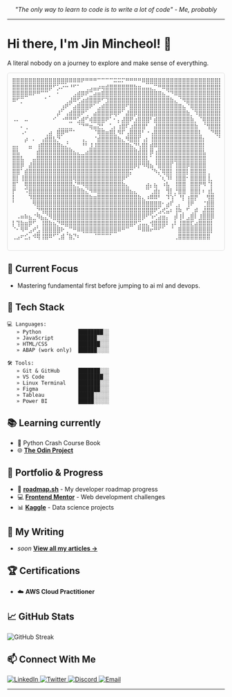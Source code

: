 
<div align="center">
  <i>"The only way to learn to code is to write a lot of code" - Me, probably</i>
</div>

---

# Hi there, I'm Jin Mincheol! 👋
A literal nobody on a journey to explore and make sense of everything.

<div align="center">
  <div style="overflow-x: auto; white-space: nowrap; max-width: 100%; border: 1px solid #ddd; padding: 10px; border-radius: 5px;">
    <pre style="margin: 0; font-size: clamp(0.3rem, 2vw, 0.8rem);">
⣿⣿⣿⣿⣿⣿⣿⣿⣿⣿⣿⣿⣿⡿⠿⠿⠿⠟⠛⠛⠛⠉⠉⠉⠉⠭⠭⠍⠛⠛⠛⠛⠿⣿⣿⣿⣿⣿⣿⣿⣿⣿⣿⣿⣿⣿⣿⣿⣿⣿⣿⣿⣿⣿⣿⣿⣿⣿⣿⣿⣿⣿⣿⣿⣿⣿⣿⣿⣿⣿⣿⣿⣿⣿⣿⣿⣿⣿⣿⣿
⣿⣿⣿⣿⣿⣿⣿⣿⣿⡿⠋⡡⠔⠒⠘⠋⠁⠀⢀⣠⣤⡴⢶⣾⣿⣿⣿⣿⣿⣿⣷⣶⣤⣤⣄⡉⠛⠿⣿⣿⣿⣿⣿⣿⣿⣿⣿⣿⣿⣿⣿⣿⣿⣿⣿⣿⣿⣿⣿⣿⣿⣿⣿⣿⣿⣿⣿⣿⣿⣿⣿⣿⣿⣿⣿⣿⣿⣿⣿⣿
⣿⣿⣿⣿⠿⠟⠛⠉⠉⡀⠀⠂⠀⠀⠀⣠⣾⡿⠟⣉⣴⣶⣿⣿⣿⣿⣿⣿⣿⣿⣿⣿⣿⣿⣿⣿⣿⣦⣈⠙⠿⣿⣿⣿⣿⣿⣿⣿⣿⣿⣿⣿⣿⣿⣿⣿⣿⣿⣿⣿⣿⣿⣿⣿⣿⣿⣿⣿⣿⣿⣿⣿⣿⣿⣿⣿⣿⣿⣿⣿
⠿⠋⡉⠀⠀⠀⠀⠀⠁⠀⠀⠀⠀⢀⣼⠿⢋⣴⣾⣿⣿⡿⠋⣹⣿⣿⣿⣿⣿⣿⣿⣿⣿⣿⣿⣿⣿⣿⣿⣷⣄⠈⠻⣿⣿⣿⣿⣿⣿⣿⣿⣿⣿⣿⣿⣿⣿⣿⣿⣿⣿⣿⣿⣿⣿⣿⣿⣿⣿⣿⣿⣿⣿⣿⣿⣿⣿⣿⣿⣿⣿
⠀⠀⠀⠀⠀⠀⠀⠀⠀⠀⠀⠀⣰⠟⠁⣴⣿⣿⣿⠟⠁⣠⣾⣿⣿⣿⣿⣿⠋⣿⣿⣿⣿⣿⣿⣿⣿⣿⣿⣿⣿⣿⣦⠈⢿⣿⣿⣿⣿⣿⣿⣿⣿⣿⣿⣿⣿⣿⣿⣿⣿⣿⣿⣿⣿⣿⣿⣿⣿⣿⣿⣿⣿⣿⣿⣿⣿⣿⣿⣿⣿
⠀⠀⠀⠀⠀⠀⠀⠀⠀⠀⠀⡼⠁⢠⣾⣿⣿⠟⢁⠀⣴⣿⣿⣿⡿⢿⠟⠁⣼⣿⡿⣿⣿⣿⣿⣿⣿⣿⣿⣿⣿⣿⣿⣷⡀⠹⣿⣿⣿⣿⣿⣿⣿⣿⣿⣿⣿⣿⣿⣿⣿⣿⣿⣿⣿⣿⣿⣿⣿⣿⣿⣿⣿⣿⣿⣿⣿⣿⣿⣿⣿
⠠⠄⠀⠤⠀⠀⠀⠀⠀⠀⠊⠀⠐⠛⣛⠛⣡⣾⠋⢾⣿⣿⣿⠟⠁⠂⡄⣼⣿⠟⣰⣿⣿⣿⠃⣾⣿⣿⣿⣿⣿⣿⣿⣿⣷⡀⠈⢿⣿⣿⣿⣿⣿⣿⣿⣿⣿⣿⣿⣿⣿⣿⣿⣿⣿⣿⣿⣿⣿⣿⣿⣿⣿⣿⣿⣿⣿⣿⣿⣿
⠀⠀⠄⢀⠀⠀⠀⠀⠀⠀⠀⢀⣀⣀⣀⠀⠈⠙⠛⢶⣤⣝⡃⠀⢁⡄⢰⣿⠏⣰⣿⣿⣿⠃⠀⣼⣿⣿⣿⣿⣿⣿⣿⣿⣿⣷⠀⠈⢻⣿⣿⣿⣿⣿⣿⣿⣿⣿⣿⣿⣿⣿⣿⣿⣿⣿⣿⣿⣿⣿⣿⣿⣿⣿⣿⣿⣿⣿⣿⣿⣿
⠀⠀⠠⠂⠀⠀⠀⠀⢀⣴⠀⣿⡿⠛⠉⠁⠀⠀⠀⠀⠈⢿⣿⣶⣿⣇⠻⠏⢠⣿⣿⣿⠃⠐⢠⣿⣿⣿⣿⣿⣿⣿⣿⣿⣿⣿⣇⠀⠀⠙⢿⣿⣿⣿⣿⣿⣿⣿⣿⣿⣿⣿⣿⣿⣿⣿⣿⣿⣿⣿⣿⣿⣿⣿⣿⣿⣿⣿⣿⣿⣿
⠀⠀⠀⡴⠀⠄⠀⢠⣾⣿⣧⡙⠀⢀⠀⠀⠀⢠⡀⠀⠈⣾⣿⣿⣿⣿⣷⣄⠻⣿⣿⡏⢠⡆⢸⣿⣿⣿⣿⣿⣿⣿⣿⣿⣿⣿⣿⡆⠀⠀⠀⠙⣿⣿⣿⣿⣿⣿⣿⣿⣿⣿⣿⣿⣿⣿⣿⣿⣿⣿⣿⣿⣿⣿⣿⣿⣿⣿⣿⣿⣿
⣤⡄⠀⠀⣤⠀⢰⣿⣿⣿⣿⣿⣦⣌⡀⠀⠀⠘⠃⣸⣸⣿⣿⣿⣿⣿⣿⣿⣿⣦⡙⢣⣿⡇⣾⠿⣿⣿⣿⣿⣿⣿⣿⣿⣿⣿⣿⡇⠀⠀⠀⠀⠙⢿⣿⣿⣿⣿⣿⣿⣿⣿⣿⣿⣿⣿⣿⣿⣿⣿⣿⣿⣿⣿⣿⣿⣿⣿⣿⣿⣿
⣿⣧⠀⠀⠀⠀⣾⣿⣿⣿⣿⣿⣿⣿⣿⣦⣄⣀⣴⣿⣿⣿⣿⣿⣿⣿⣿⣿⣿⣿⣿⣾⣿⡇⡿⢰⣿⣿⣿⣿⣿⣿⣿⣿⣿⣿⣿⣧⠀⠀⠀⠀⠀⠀⠙⠿⣿⣿⣿⣿⣿⣿⣿⣿⣿⣿⣿⣿⣿⣿⣿⣿⣿⣿⣿⣿⣿⣿⣿⣿⣿
⣿⣿⣧⠀⠀⣤⣿⣿⣿⣿⣿⣿⣿⣿⣿⣿⣿⣿⣿⣿⣿⣿⣿⣿⣿⣿⣿⣿⣿⣿⣿⣿⣿⣇⠁⢸⣿⣿⣿⣿⣿⣿⣿⣿⣿⣿⣿⣿⠀⠀⠀⠀⠀⠀⠀⠀⠈⠻⣿⣿⣿⣿⣿⣿⣿⣿⣿⣿⣿⣿⣿⣿⣿⣿⣿⣿⣿⣿⣿⣿⣿
⣿⣿⡿⠀⣼⣿⣿⣿⣿⣿⣿⣿⣿⣿⣿⣿⣿⣿⣿⣿⣿⣿⣿⣿⣿⣿⣿⣿⣿⣿⡿⡟⠻⢿⣦⠘⣿⣿⣿⡏⢸⣿⣿⡿⣿⣿⣿⣿⠀⠀⠀⠀⠀⠀⠀⠀⠀⠀⠈⠻⣿⣿⣿⣿⣿⣿⣿⣿⣿⣿⣿⣿⣿⣿⣿⣿⣿⣿⣿⣿⣿
⣿⣿⠁⣾⣿⣿⣿⣿⣿⣿⣿⣿⣿⣿⣿⣿⣿⣿⣿⣿⣿⣿⣿⣿⣿⣿⣿⣿⣿⡍⠀⠀⠀⠀⠈⠳⡌⢿⣿⡇⢸⣿⣿⡇⣿⣿⣿⣿⢀⠀⠀⠀⠀⠀⠀⠀⠀⠀⠀⠀⠀⠛⢿⣿⣿⣿⣿⣿⣿⣿⣿⣿⣿⣿⣿⣿⣿⣿⣿⣿⣿⣿
⣿⡇⢸⣿⣿⣿⣿⣿⣿⣿⣿⣿⣿⣿⣿⢿⣿⣿⣿⣿⣿⣿⣿⣿⣿⣿⣿⡿⠋⠀⠀⠀⠀⠀⠀⠀⠈⢆⠹⠇⢸⣿⣿⠂⣿⣿⣿⣿⢸⡀⠀⠀⠀⠀⠀⠀⠀⠀⠀⠉⠀⠰⠀⠙⢿⣿⣿⣿⣿⣿⣿⣿⣿⣿⣿⣿⣿⣿⣿⣿⣿⣿
⣿⠁⠀⢿⣿⣿⣿⣿⣿⣿⣿⣿⣿⣿⣿⣌⡛⠻⣿⣿⣿⣿⣿⣿⣿⣿⣿⣷⣄⠀⠀⠀⠀⣴⡄⣦⠀⠰⣧⠀⢸⣿⣿⠀⣿⣿⡟⠻⠈⡇⠀⠀⠀⠀⠀⠀⠀⠰⡆⠀⠳⠀⠀⠀⠈⢻⣿⣿⣿⣿⣿⣿⣿⣿⣿⣿⣿⣿⣿⣿⣿⣿
⡟⠀⠀⠩⣿⣿⣿⣿⣿⣿⣿⣿⣿⣿⣿⣿⣿⣷⣌⠻⠿⣿⣿⣿⣿⣿⣿⣿⣿⣦⣄⠀⠀⠉⢀⣾⡆⠀⢻⡇⡘⣿⣿⠀⣿⣿⡇⠆⢰⣇⠀⠀⠀⠀⠀⠺⠄⢠⡈⠀⠀⠀⢀⣼⠀⠀⠻⣿⣿⣿⣿⣿⣿⣿⣿⣿⣿⣿⣿⣿⣿⣿
⡇⠀⠀⠀⠹⣿⣿⣿⣿⣿⣿⣿⣿⣿⣿⣿⣿⣿⣿⣷⣶⣿⣿⣿⣿⣿⣿⣿⣿⣿⣿⣷⣄⠰⠿⠿⠃⠀⠹⢱⠁⠘⡇⢰⣿⡟⠀⠀⢻⣿⠀⠀⠀⠀⠀⠐⠄⠀⠁⠀⠀⠀⣻⣿⣿⣿⣿⣿⣿⣿⣿⣿⣿⣿⣿⣿⣿⣿⣿⣿⣿⣿
⠁⠀⠀⠀⠀⠻⣿⣿⣿⣿⣿⣿⣿⣿⣿⣿⣿⣿⣿⣿⣿⣿⣿⣿⣿⣿⣿⣿⣿⣿⣿⣿⣿⣿⣿⣿⣿⠂⣴⠏⢀⡄⠀⢸⠟⠀⠀⢈⣿⣿⠀⠀⠀⠀⠀⠀⠀⠀⠀⠀⠀⢴⣿⣿⣿⣿⣿⣿⣿⣿⣿⣿⣿⣿⣿⣿⣿⣿⣿⣿⣿⣿
⠀⠀⠀⠀⠀⠀⡙⢻⣿⣿⣿⣿⣿⣿⣿⣿⣿⣿⣿⣿⣿⣿⣿⣿⣿⣿⣿⣿⣿⣿⣿⣿⣿⣿⣿⠟⣡⢞⣥⠆⢸⠷⡀⠋⢀⡾⠀⣼⣿⣿⠀⠀⠀⠀⠀⠀⠀⠀⠀⠀⠀⠘⣿⣿⣿⣿⣿⣿⣿⣿⣿⣿⣿⣿⣿⣿⣿⣿⣿⣿⣿⣿
⠀⠠⠶⠷⣦⣈⠻⣦⣌⠻⣿⣿⣿⣿⣿⣿⣿⣿⣿⣿⣿⣿⣿⣿⣿⣿⣿⣿⣿⣿⣿⣿⡿⠋⠱⢊⣴⣶⡄⠀⡾⢸⠇⣠⣿⠇⣸⣿⣿⡿⠀⠀⠀⠀⠀⠀⠀⢠⡀⠀⣶⣾⣿⣿⣿⣿⣿⣿⣿⣿⣿⣿⣿⣿⣿⣿⣿⣿⣿⣿⣿
⡇⢹⣷⣶⡿⠋⡀⢸⣿⣷⣦⡙⠿⣿⣿⣿⣿⣿⣿⣿⣿⣿⣿⣿⣿⣿⣿⣿⣿⣿⠟⣩⣤⣄⢺⣿⣿⣿⠇⢠⠇⢸⣿⣿⣏⣴⣿⣿⣿⡇⠀⠀⠀⠀⠀⠀⠀⠘⣷⡀⠘⣿⣿⣿⣿⣿⣿⣿⣿⣿⣿⣿⣿⣿⣿⣿⣿⣿⣿⣿
⠈⠂⠻⠛⣠⠞⣡⢸⣿⣿⣿⣿⠗⢀⠉⠛⠿⢿⣿⣿⣿⣿⣿⣿⣿⣿⠿⠛⠉⠀⠀⠛⠿⠿⠖⠛⠋⠁⠀⠈⠀⣿⣿⣿⣿⣿⣿⣿⣿⡇⠀⠀⢸⠀⠀⠀⡈⠀⣿⡇⠀⣿⣿⣿⣿⣿⣿⣿⣿⣿⣿⣿⣿⣿⣿⣿⣿⣿⣿⣿⣿
⢀⣠⠖⣊⡄⠺⢿⢸⣿⠿⠋⢁⣾⠈⣷⡙⠆⠀⠀⠀⠈⠉⠉⠉⠁⠀⠀⠀⠀⠀⠀⠀⠀⠀⠀⠀⠀⠀⠀⠀⢀⣿⣿⣿⣿⣿⣿⣿⣿⠀⠀⠀⢸⠀⠀⢀⠇⠀⣿⠇⠀⢹⣿⣿⣿⣿⣿⣿⣿⣿⣿⣿⣿⣿⣿⣿⣿⣿⣿⣿⣿⣿⣿
    </pre>
  </div>
</div>

## 🚀 Current Focus
- Mastering fundamental first before jumping to ai ml and devops.

## 🧰 Tech Stack
```
💻 Languages:
   » Python            ████████░░   
   » JavaScript        ██████░░░░   
   » HTML/CSS          ███████░░░   
   » ABAP (work only)  ██████░░░░   

🛠️ Tools:
   » Git & GitHub      ███████░░░   
   » VS Code           ████████░░   
   » Linux Terminal    ███████░░░   
   » Figma             ███████░░░   
   » Tableau           █████░░░░░   
   » Power BI          █████░░░░░  
```

## 📚 Learning currently
- 📗 Python Crash Course Book
- 🌐 [**The Odin Project**](https://www.theodinproject.com/)

## 🌟 Portfolio & Progress
- 🧭 [**roadmap.sh**](https://roadmap.sh/u/rffkive) - My developer roadmap progress
- 💻 [**Frontend Mentor**](https://www.frontendmentor.io/profile/rffkive) - Web development challenges
- 📊 [**Kaggle**](https://www.kaggle.com/rffkive) - Data science projects

## 📝 My Writing
- _soon_
[**View all my articles →**](https://medium.com/@rffkive)

## 🏆 Certifications
- ☁️ **AWS Cloud Practitioner**

## 📈 GitHub Stats
![GitHub Streak](https://github-readme-streak-stats.herokuapp.com/?user=rffkive&theme=tokyonight)

## 📫 Connect With Me
<div align="left">
  <a href="https://www.linkedin.com/in/ariff-azman-346752279/" target="_blank">
    <img src="https://img.shields.io/badge/LinkedIn-0077B5?style=for-the-badge&logo=linkedin&logoColor=white" alt="LinkedIn" />
  </a>
  <a href="https://twitter.com/rffkive" target="_blank">
    <img src="https://img.shields.io/badge/Twitter-1DA1F2?style=for-the-badge&logo=twitter&logoColor=white" alt="Twitter" />
  </a>
  <a href="https://discord.com/users/rffkive" target="_blank">
    <img src="https://img.shields.io/badge/Discord-5865F2?style=for-the-badge&logo=discord&logoColor=white" alt="Discord" />
  </a>
  <a href="mailto:Ariffazman485@gmail.com">
    <img src="https://img.shields.io/badge/Email-D14836?style=for-the-badge&logo=gmail&logoColor=white" alt="Email" />
  </a>
</div>

---
